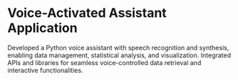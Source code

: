 # Voice-Activated Assistant Application
 Developed a Python voice assistant with speech recognition and synthesis, enabling data management, statistical analysis, and visualization. Integrated APIs and libraries for seamless voice-controlled data retrieval and interactive functionalities.
